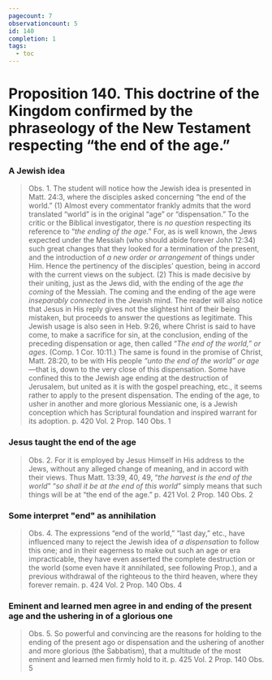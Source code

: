 ```yaml
---
pagecount: 7
observationcount: 5
id: 140
completion: 1
tags:
  - toc
---
```

# Proposition 140. This doctrine of the Kingdom confirmed by the phraseology of the New Testament respecting “the end of the age.”
### A Jewish idea
>Obs. 1. The student will notice how the Jewish idea is presented in Matt. 24:3, where the disciples asked concerning “the end of the world.” (1) Almost every commentator frankly admits that the word translated “world” is in the original “age” or “dispensation.” To the critic or the Biblical investigator, there is *no question* respecting its reference to “*the ending of the age*.” For, as is well known, the Jews expected under the Messiah (who should abide forever John 12:34) such great changes that they looked for a termination of the present, and the introduction of *a new order or arrangement* of things under Him. Hence the pertinency of the disciples’ question, being in accord with the current views on the subject. (2) This is made decisive by their uniting, just as the Jews did, with the ending of the age *the coming* of the Messiah. The coming and the ending of the age were *inseparably connected* in the Jewish mind. The reader will also notice that Jesus in His reply gives not the slightest hint of their being mistaken, but proceeds to answer the questions as legitimate. This Jewish usage is also seen in Heb. 9:26, where Christ is said to have come, to make a sacrifice for sin, at the conclusion, ending of the preceding dispensation or age, then called “*The end of the world,” or ages*. (Comp. 1 Cor. 10:11.) The same is found in the promise of Christ, Matt. 28:20, to be with His people *“unto the end of the world” or age*—that is, down to the very close of this dispensation. Some have confined this to the Jewish age ending at the destruction of Jerusalem, but united as it is with the gospel preaching, etc., it seems rather to apply to the present dispensation. The ending of the age, to usher in another and more glorious Messianic one, is a Jewish conception which has Scriptural foundation and inspired warrant for its adoption.
>p. 420 Vol. 2 Prop. 140 Obs. 1
### Jesus taught the end of the age
>Obs. 2. For it is employed by Jesus Himself in His address to the Jews, without any alleged change of meaning, and in accord with their views. Thus Matt. 13:39, 40, 49, “*the harvest is the end of the world*” “*so shall it be at the end of this world*” simply means that such things will be at “the end of the age.”
>p. 421 Vol. 2 Prop. 140 Obs. 2
### Some interpret "end" as annihilation
>Obs. 4. The expressions “end of the world,” “last day,” etc., have influenced many to reject the Jewish idea of *a dispensation* to follow this one; and in their eagerness to make out such an age or era impracticable, they have even asserted the complete destruction or the world (some even have it annihilated, see following Prop.), and a previous withdrawal of the righteous to the third heaven, where they forever remain.
>p. 424 Vol. 2 Prop. 140 Obs. 4
### Eminent and learned men agree in and ending of the present age and the ushering in of a glorious one
>Obs. 5. So powerful and convincing are the reasons for holding to the ending of the present ago or dispensation and the ushering of another and more glorious (the Sabbatism), that a multitude of the most eminent and learned men firmly hold to it.
>p. 425 Vol. 2 Prop. 140 Obs. 5